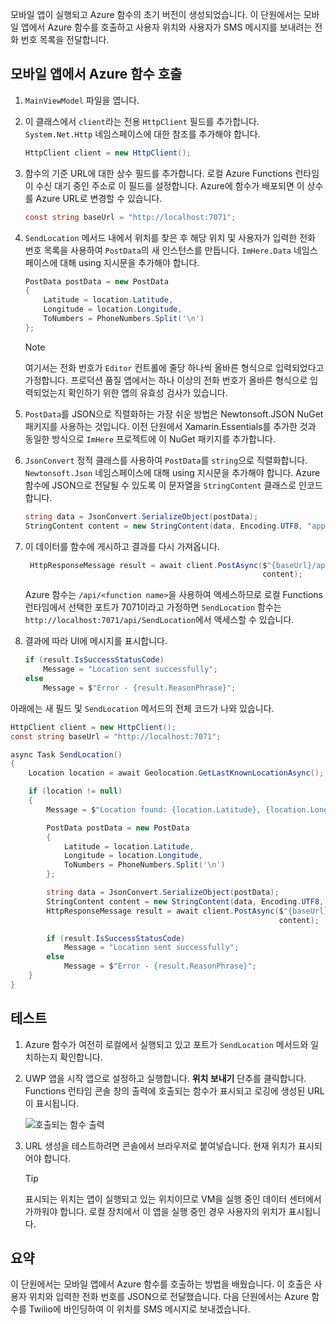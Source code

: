 모바일 앱이 실행되고 Azure 함수의 초기 버전이 생성되었습니다. 이 단원에서는 모바일 앱에서 Azure 함수를 호출하고 사용자 위치와 사용자가 SMS 메시지를 보내려는 전화 번호 목록을 전달합니다.

## <a name="calling-the-azure-function-from-the-mobile-app"></a>모바일 앱에서 Azure 함수 호출

1. `MainViewModel` 파일을 엽니다.

1. 이 클래스에서 `client`라는 전용 `HttpClient` 필드를 추가합니다. `System.Net.Http` 네임스페이스에 대한 참조를 추가해야 합니다.

    ```cs
    HttpClient client = new HttpClient();
    ```

1. 함수의 기준 URL에 대한 상수 필드를 추가합니다. 로컬 Azure Functions 런타임이 수신 대기 중인 주소로 이 필드를 설정합니다. Azure에 함수가 배포되면 이 상수를 Azure URL로 변경할 수 있습니다.

    ```cs
    const string baseUrl = "http://localhost:7071";
    ```

1. `SendLocation` 메서드 내에서 위치를 찾은 후 해당 위치 및 사용자가 입력한 전화 번호 목록을 사용하여 `PostData`의 새 인스턴스를 만듭니다. `ImHere.Data` 네임스페이스에 대해 using 지시문을 추가해야 합니다.

    ```cs
    PostData postData = new PostData
    {
        Latitude = location.Latitude,
        Longitude = location.Longitude,
        ToNumbers = PhoneNumbers.Split('\n')
    };
    ```

    > [!NOTE]
    > 여기서는 전화 번호가 `Editor` 컨트롤에 줄당 하나씩 올바른 형식으로 입력되었다고 가정합니다. 프로덕션 품질 앱에서는 하나 이상의 전화 번호가 올바른 형식으로 입력되었는지 확인하기 위한 앱의 유효성 검사가 있습니다.    
 

1. `PostData`를 JSON으로 직렬화하는 가장 쉬운 방법은 Newtonsoft.JSON NuGet 패키지를 사용하는 것입니다. 이전 단원에서 Xamarin.Essentials를 추가한 것과 동일한 방식으로 `ImHere` 프로젝트에 이 NuGet 패키지를 추가합니다.

1. `JsonConvert` 정적 클래스를 사용하여 `PostData`를 `string`으로 직렬화합니다. `Newtonsoft.Json` 네임스페이스에 대해 using 지시문을 추가해야 합니다. Azure 함수에 JSON으로 전달될 수 있도록 이 문자열을 `StringContent` 클래스로 인코드합니다.

    ```cs
    string data = JsonConvert.SerializeObject(postData);
    StringContent content = new StringContent(data, Encoding.UTF8, "application/json");
    ```

1. 이 데이터를 함수에 게시하고 결과를 다시 가져옵니다.

   ```cs
    HttpResponseMessage result = await client.PostAsync($"{baseUrl}/api/SendLocation",
                                                        content);
   ```

   Azure 함수는 `/api/<function name>`을 사용하여 액세스하므로 로컬 Functions 런타임에서 선택한 포트가 7071이라고 가정하면 `SendLocation` 함수는 `http://localhost:7071/api/SendLocation`에서 액세스할 수 있습니다.

1. 결과에 따라 UI에 메시지를 표시합니다.

    ```cs
    if (result.IsSuccessStatusCode)
        Message = "Location sent successfully";
    else
        Message = $"Error - {result.ReasonPhrase}";
    ```

아래에는 새 필드 및 `SendLocation` 메서드의 전체 코드가 나와 있습니다.

```cs
HttpClient client = new HttpClient();
const string baseUrl = "http://localhost:7071";

async Task SendLocation()
{
    Location location = await Geolocation.GetLastKnownLocationAsync();

    if (location != null)
    {
        Message = $"Location found: {location.Latitude}, {location.Longitude}.";

        PostData postData = new PostData
        {
            Latitude = location.Latitude,
            Longitude = location.Longitude,
            ToNumbers = PhoneNumbers.Split('\n')
        };

        string data = JsonConvert.SerializeObject(postData);
        StringContent content = new StringContent(data, Encoding.UTF8, "application/json");
        HttpResponseMessage result = await client.PostAsync($"{baseUrl}/api/SendLocation",
                                                            content);

        if (result.IsSuccessStatusCode)
            Message = "Location sent successfully";
        else
            Message = $"Error - {result.ReasonPhrase}";
    }
}
```

## <a name="testing-it-out"></a>테스트

1. Azure 함수가 여전히 로컬에서 실행되고 있고 포트가 `SendLocation` 메서드와 일치하는지 확인합니다.

1. UWP 앱을 시작 앱으로 설정하고 실행합니다. **위치 보내기** 단추를 클릭합니다. Functions 런타임 콘솔 창의 출력에 호출되는 함수가 표시되고 로깅에 생성된 URL이 표시됩니다.

    ![호출되는 함수 출력](../media/6-function-called.png)

1. URL 생성을 테스트하려면 콘솔에서 브라우저로 붙여넣습니다. 현재 위치가 표시되어야 합니다.

    > [!TIP]
    > 표시되는 위치는 앱이 실행되고 있는 위치이므로 VM을 실행 중인 데이터 센터에서 가까워야 합니다. 로컬 장치에서 이 앱을 실행 중인 경우 사용자의 위치가 표시됩니다.

## <a name="summary"></a>요약

이 단원에서는 모바일 앱에서 Azure 함수를 호출하는 방법을 배웠습니다. 이 호출은 사용자 위치와 입력한 전화 번호를 JSON으로 전달했습니다. 다음 단원에서는 Azure 함수를 Twilio에 바인딩하여 이 위치를 SMS 메시지로 보내겠습니다.